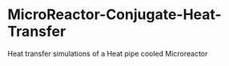# MicroReactor-Conjugate-Heat-Transfer
Heat transfer simulations of a Heat pipe cooled Microreactor
